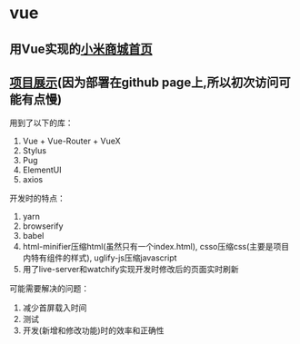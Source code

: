 # vue
## 用Vue实现的[小米商城首页](https://www.mi.com/index.html)
## [项目展示](https://mhf-air.github.io/)(因为部署在github page上,所以初次访问可能有点慢)

用到了以下的库：
  1. Vue + Vue-Router + VueX
  2. Stylus
  3. Pug
  4. ElementUI
  5. axios

开发时的特点：
  1. yarn
  2. browserify
  3. babel
  4. html-minifier压缩html(虽然只有一个index.html), csso压缩css(主要是项目内特有组件的样式), uglify-js压缩javascript
  5. 用了live-server和watchify实现开发时修改后的页面实时刷新

可能需要解决的问题：
  1. 减少首屏载入时间
  2. 测试
  3. 开发(新增和修改功能)时的效率和正确性
